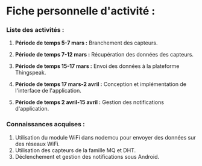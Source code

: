 # Fiche personnelle d'activité :

### Liste des activités :

1. **Période de temps 5-7 mars :**  Branchement des capteurs. 
   

1. **Période de temps 7-12 mars :**  Récupération des données des capteurs. 
   

1. **Période de temps 15-17 mars :**  Envoi des données à la plateforme Thingspeak. 
    

1. **Période de temps 17 mars-2 avril :** Conception et implémentation de l'interface de l'application. 
    

1. **Période de temps 2 avril-15 avril :** Gestion des notifications d'application. 


### Connaissances acquises :

1. Utilisation du module WiFi dans nodemcu pour envoyer des données sur des réseaux WiFi. 
1. Utilisation des capteurs de la famille MQ et DHT. 
1. Déclenchement et gestion des notifications sous Android. 

     
